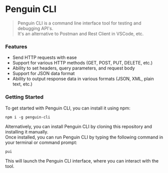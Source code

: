 # Penguin CLI

> Penguin CLI is a command line interface tool for testing and debugging API's.<br>
> It's an alternative to Postman and Rest Client in VSCode, etc.

### Features

- Send HTTP requests with ease
- Support for various HTTP methods (GET, POST, PUT, DELETE, etc.)
- Ability to set headers, query parameters, and request body
- Support for JSON data format
- Ability to output response data in various formats (JSON, XML, plain text, etc.)

### Getting Started

To get started with Penguin CLI, you can install it using npm:

```
npm i -g penguin-cli
```

Alternatively, you can install Penguin CLI by cloning this repository and installing it manually.<br>
Once installed, you can run Penguin CLI by typing the following command in your terminal or command prompt:

```
pui
```

This will launch the Penguin CLI interface, where you can interact with the tool.
